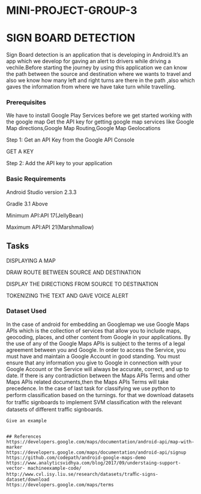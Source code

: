 # MINI-PROJECT-GROUP-3
# SIGN BOARD DETECTION
Sign Board detection is an application that is developing in Android.It’s an app
which we develop for gaving an alert to drivers while driving a vechile.Before
starting the journey by using this application we can know the path between the
source and destination where we wants to travel and also we know how many
left and right turns are there in the path ,also which gaves the information from
where we have take turn while travelling.


### Prerequisites

We have to install Google Play Services before we get started working with the google map
Get the API key for getting google map services like Google Map directions,Google Map Routing,Google Map Geolocations

Step 1: Get an API Key from the Google API Console



GET A KEY


Step 2: Add the API key to your application

### Basic Requirements

Android Studio version 2.3.3


Gradle  3.1 Above


Minimum API:API 17(JellyBean)


Maximum API:API 21(Marshmallow)

## Tasks
DISPLAYING A MAP


DRAW ROUTE BETWEEN SOURCE AND DESTINATION


DISPLAY THE DIRECTIONS FROM SOURCE TO DESTINATION


TOKENIZING THE TEXT AND GAVE VOICE ALERT

### Dataset Used

In the case of android for embedding an Googlemap we use Google Maps APIs which is the collection of services that allow you to include maps, geocoding, places, and other content from Google in your applications. By the use of any of the Google Maps APIs is subject to the terms of a legal agreement between you and Google. In order to access the Service, you must have and maintain a Google Account in good standing. You must ensure that any information you give to Google in connection with your Google Account or the Service will always be accurate, correct, and up to date. If there is any contradiction between the Maps APIs Terms and other Maps APIs related documents,then the Maps APIs Terms will take precedence. In the case of last task for classifying we use python to perform classiﬁcation based on the turnings. for that we download datasets for traﬃc signboards to implement SVM classiﬁcation with the relevant datasets of diﬀerent traﬃc signboards.

```
Give an example
```


```

## References
https://developers.google.com/maps/documentation/android-api/map-with-marker
https://developers.google.com/maps/documentation/android-api/signup
https://github.com/codepath/android-google-maps-demo 
https://www.analyticsvidhya.com/blog/2017/09/understaing-support-vector- machineexample-code/ http://www.cvl.isy.liu.se/research/datasets/traﬃc-signs-dataset/download
https://developers.google.com/maps/terms






